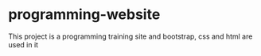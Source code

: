 # programming-website
This project is a programming training site and bootstrap, css and html are used in it
